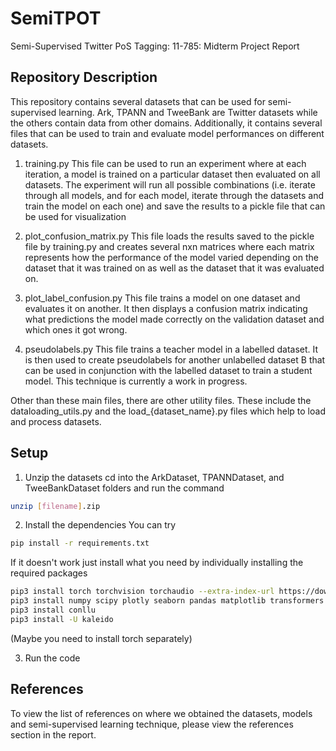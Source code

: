 # SemiTPOT
Semi-Supervised Twitter PoS Tagging: 11-785: Midterm Project Report

## Repository Description
This repository contains several datasets that can be used for semi-supervised learning. Ark, TPANN and TweeBank are Twitter datasets while the others contain data from other domains. Additionally, it contains several files that can be used to train and evaluate model performances on different datasets.

1. training.py
This file can be used to run an experiment where at each iteration, a model is trained on a particular dataset then evaluated on all datasets. The experiment will run all possible combinations (i.e. iterate through all models, and for each model, iterate through the datasets and train the model on each one) and save the results to a pickle file that can be used for visualization

2. plot_confusion_matrix.py
This file loads the results saved to the pickle file by training.py and creates several nxn matrices where each matrix represents how the performance of the model varied depending on the dataset that it was trained on as well as the dataset that it was evaluated on.

3. plot_label_confusion.py
This file trains a model on one dataset and evaluates it on another. It then displays a confusion matrix indicating what predictions the model made correctly on the validation dataset and which ones it got wrong.

4. pseudolabels.py
This file trains a teacher model in a labelled dataset. It is then used to create pseudolabels for another unlabelled dataset B that can be used in conjunction with the labelled dataset to train a student model. This technique is currently a work in progress.

Other than these main files, there are other utility files. These include the dataloading_utils.py and the load_{dataset_name}.py files which help to load and process datasets.

## Setup

1) Unzip the datasets
cd into the ArkDataset, TPANNDataset, and TweeBankDataset folders and run the command

```bash
unzip [filename].zip
```

2) Install the dependencies
You can try

```bash
pip install -r requirements.txt
```

If it doesn't work just install what you need by individually installing the required packages

```bash
pip3 install torch torchvision torchaudio --extra-index-url https://download.pytorch.org/whl/cu113
pip3 install numpy scipy plotly seaborn pandas matplotlib transformers
pip3 install conllu
pip3 install -U kaleido
```

(Maybe you need to install torch separately)

3) Run the code

## References
To view the list of references on where we obtained the datasets, models and semi-supervised learning technique, please view the references section in the report.